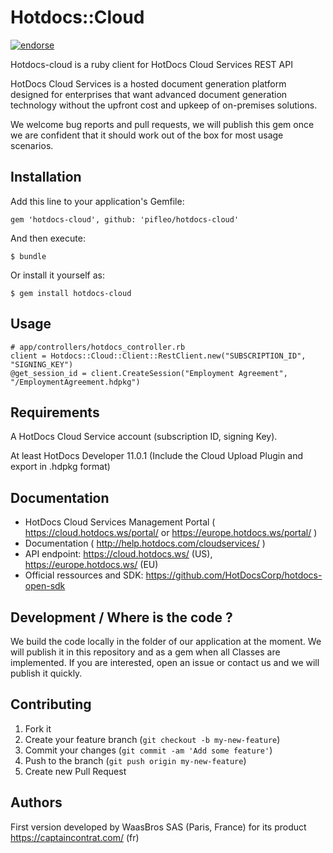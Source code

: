 # Hotdocs::Cloud

[![endorse](https://api.coderwall.com/pifleo/endorsecount.png)](https://coderwall.com/pifleo)

Hotdocs-cloud is a ruby client for HotDocs Cloud Services REST API

HotDocs Cloud Services is a hosted document generation platform designed for enterprises that want advanced document generation technology without the upfront cost and upkeep of on-premises solutions.

We welcome bug reports and pull requests, we will publish this gem once we are
confident that it should work out of the box for most usage scenarios.

## Installation

Add this line to your application's Gemfile:

    gem 'hotdocs-cloud', github: 'pifleo/hotdocs-cloud'

And then execute:

    $ bundle

Or install it yourself as:

    $ gem install hotdocs-cloud

## Usage

    # app/controllers/hotdocs_controller.rb
    client = Hotdocs::Cloud::Client::RestClient.new("SUBSCRIPTION_ID", "SIGNING_KEY")
    @get_session_id = client.CreateSession("Employment Agreement", "/EmploymentAgreement.hdpkg")

## Requirements

A HotDocs Cloud Service account (subscription ID, signing Key).

At least HotDocs Developer 11.0.1 (Include the Cloud Upload Plugin and export in .hdpkg format)

## Documentation

 - HotDocs Cloud Services Management Portal ( https://cloud.hotdocs.ws/portal/ or https://europe.hotdocs.ws/portal/ )
 - Documentation ( http://help.hotdocs.com/cloudservices/ )
 - API endpoint: https://cloud.hotdocs.ws/ (US), https://europe.hotdocs.ws/ (EU)
 - Official ressources and SDK: https://github.com/HotDocsCorp/hotdocs-open-sdk

## Development / Where is the code ?

We build the code locally in the folder of our application at the moment.
We will publish it in this repository and as a gem when all Classes are implemented.
If you are interested, open an issue or contact us and we will publish it quickly.

## Contributing

1. Fork it
2. Create your feature branch (`git checkout -b my-new-feature`)
3. Commit your changes (`git commit -am 'Add some feature'`)
4. Push to the branch (`git push origin my-new-feature`)
5. Create new Pull Request

## Authors

First version developed by WaasBros SAS (Paris, France) for its product https://captaincontrat.com/ (fr)
